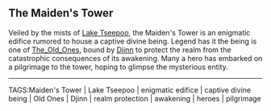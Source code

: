 ## The Maiden's Tower

Veiled by the mists of [Lake Tseepoo](../Places/Lake_Tseepoo.md), the Maiden's Tower is an enigmatic edifice rumored to house a captive divine being. Legend has it the being is one of [The_Old_Ones](../Lore/The_Old_Ones.md), bound by [Djinn](../People/Djinn.md) to protect the realm from the catastrophic consequences of its awakening. Many a hero has embarked on a pilgrimage to the tower, hoping to glimpse the mysterious entity.


---

TAGS:Maiden's Tower | Lake Tseepoo | enigmatic edifice | captive divine being | Old Ones | Djinn | realm protection | awakening | heroes | pilgrimage

